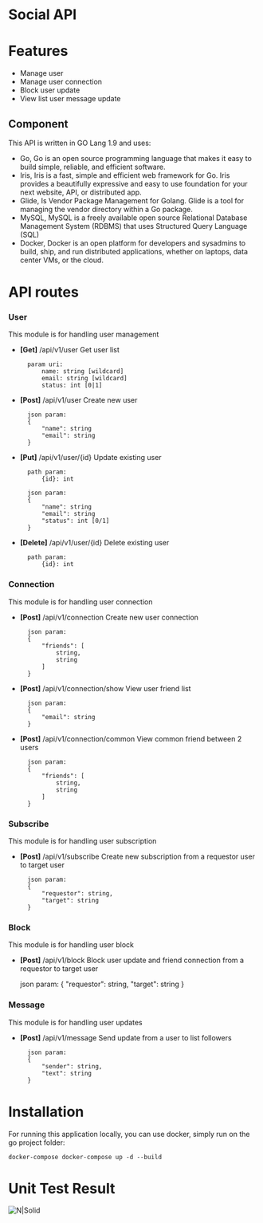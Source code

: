 # Social API

# Features
* Manage user
* Manage user connection
* Block user update
* View list user message update

## Component
This API is written in GO Lang 1.9 and uses:
* Go, Go is an open source programming language that makes it easy to build simple, reliable, and efficient software.
* Iris, Iris is a fast, simple and efficient web framework for Go. Iris provides a beautifully expressive and easy to use foundation for your next website, API, or distributed app.
* Glide, Is Vendor Package Management for Golang. Glide is a tool for managing the vendor directory within a Go package.
* MySQL, MySQL is a freely available open source Relational Database Management System (RDBMS) that uses Structured Query Language (SQL)
* Docker, Docker is an open platform for developers and sysadmins to build, ship, and run distributed applications, whether on laptops, data center VMs, or the cloud.

# API routes

### User
This module is for handling user management
* **[Get]** /api/v1/user
Get user list

        param uri:
            name: string [wildcard]
            email: string [wildcard]
            status: int [0|1]

* **[Post]** /api/v1/user
Create new user

        json param:
        {
            "name": string
            "email": string
        }

* **[Put]** /api/v1/user/{id}
Update existing user

        path param:
            {id}: int

        json param:
        {
            "name": string
            "email": string
            "status": int [0/1]
        }

* **[Delete]** /api/v1/user/{id}
Delete existing user

        path param:
            {id}: int

### Connection
This module is for handling user connection
* **[Post]** /api/v1/connection
Create new user connection

        json param:
        {
            "friends": [
                string,
                string
            ]
        }

* **[Post]** /api/v1/connection/show
View user friend list

        json param:
        {
            "email": string
        }

* **[Post]** /api/v1/connection/common
View common friend between 2 users

        json param:
        {
            "friends": [
                string,
                string
            ]
        }

### Subscribe
This module is for handling user subscription
* **[Post]** /api/v1/subscribe
Create new subscription from a requestor user to target user

        json param:
        {
            "requestor": string,
            "target": string
        }

### Block
This module is for handling user block
* **[Post]** /api/v1/block
Block user update and friend connection from a requestor to target user

    json param:
    {
        "requestor": string,
        "target": string
    }

### Message
This module is for handling user updates
* **[Post]** /api/v1/message
Send update from a user to list followers

        json param:
        {
            "sender": string,
            "text": string
        }

# Installation
For running this application locally, you can use docker, simply run on the go project folder:

    docker-compose docker-compose up -d --build


# Unit Test Result
![N|Solid](http://image.ibb.co/j7Rysb/image.png)